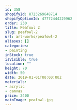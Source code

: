 ```yaml
---
id: 358
shopifyId: 8723269648714
shopifyOptionId: 47772444229962
order: 230
title: Peafowl 2
slug: peafowl-2
url: art-works/peafowl-2
aliases: []
categories:
- painting
inStock: true
isVisible: true
location: ""
height: 70
width: 50
date: 2019-01-01T00:00:00Z
materials:
- acrylic
- canvas
price: 2400
mainImage: peafowl.jpg
---
```

